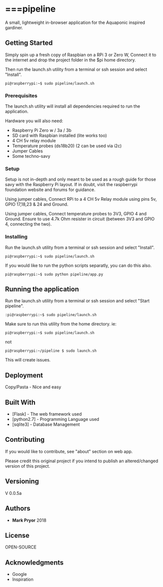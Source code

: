 # ===pipeline

A small, lightweight in-browser application for the Aquaponic inspired gardiner.

## Getting Started

Simply spin up a fresh copy of Raspbian on a RPi 3 or Zero W, Connect it to the internet and drop the project folder in the $pi home directory.

Then run the launch.sh utility from a terminal or ssh session and select "Install".

```
pi@raspberrypi:~$ sudo pipeline/launch.sh
```

### Prerequisites

The launch.sh utility will install all dependencies required to run the application.

Hardware you will also need:

* Raspberry Pi Zero w / 3a / 3b
* SD card with Raspbian installed (lite works too)
* 4 CH 5v relay module
* Temperature probes (ds18b20) (2 can be used via i2c)
* Jumper Cables
* Some techno-savy

### Setup

Setup is not in-depth and only meant to be used as a rough guide for those savy with the Raspberry Pi layout. If in doubt, visit the raspberrypi foundation website and forums for guidance.

Using jumper cables, Connect RPi to a 4 CH 5v Relay module using pins 5v, GPIO 17,18,23 & 24 and Ground.

Using jumper cables, Connect temperature probes to 3V3, GPIO 4 and Ground. Ensure to use 4.7k Ohm resister in circuit (between 3V3 and GPIO 4, connecting the two).

### Installing

Run the launch.sh utility from a terminal or ssh session and select "Install".

```
pi@raspberrypi:~$ sudo pipeline/launch.sh
```

If you would like to run the python scripts separatly, you can do this also.

```
pi@raspberrypi:~$ sudo python pipeline/app.py
```

## Running the application

Run the launch.sh utility from a terminal or ssh session and select "Start pipeline".

```
:pi@raspberrypi:~$ sudo pipeline/launch.sh
```

Make sure to run this utility from the home directory. ie:

```
pi@raspberrypi:~$ sudo pipeline/launch.sh
```

not

```
pi@raspberrypi:~/pipeline $ sudo launch.sh
```
This will create issues.

## Deployment

Copy/Pasta - Nice and easy

## Built With

* [Flask] - The web framework used
* [python2.7] - Programming Language used
* [sqlite3] - Database Management

## Contributing

If you would like to contribute, see "about" section on web app.

Please credit this original project if you intend to publish an altered/changed version of this project.

## Versioning

V 0.0.5a

## Authors

* **Mark Pryor** 2018


## License

OPEN-SOURCE

## Acknowledgments

* Google
* Inspiration
